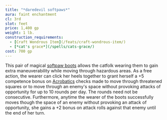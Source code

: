 ```yaml
---
title: "*daredevil softpaws*"
aura: faint enchantment
cl: 3rd
slot: feet
price: 1,400 gp
weight: 1 lb.
construction_requirements:
  - [Craft Wondrous Item](/feats/craft-wondrous-item/)
  - [*cat's grace*](/spells/cats-grace/)
cost: 700 gp
---
```


This pair of magical [softpaw boots](/equipment/softpaw-boots/) allows the catfolk wearing them to gain extra maneuverability while moving through hazardous areas. As a free action, the wearer can click her heels together to grant herself a +5 competence bonus on [Acrobatics](/skills/acrobatics/) checks made to move through threatened squares or to move through an enemy's space without provoking attacks of opportunity for up to 10 rounds per day. The rounds need not be consecutive. Furthermore, anytime the wearer of the boots successfully moves though the space of an enemy without provoking an attack of opportunity, she gains a +2 bonus on attack rolls against that enemy until the end of her turn.

